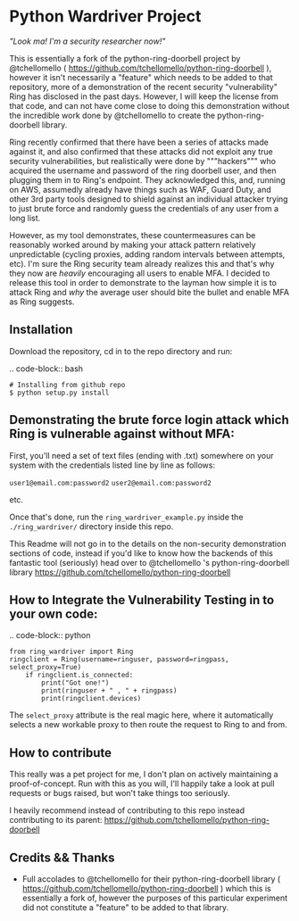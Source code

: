Python Wardriver Project
========================
_"Look ma! I'm a security researcher now!"_

This is essentially a fork of the python-ring-doorbell project by @tchellomello ( https://github.com/tchellomello/python-ring-doorbell ),
however it isn't necessarily a "feature" which needs to be added to that repository, more of a demonstration of
the recent security "vulnerability" Ring has disclosed in the past days. However, I will keep the license from that
code, and can not have come close to doing this demonstration without the incredible work done by @tchellomello to create the python-ring-doorbell library.

Ring recently confirmed that there have been a series of attacks made against it,
and also confirmed that these attacks did not exploit any true security vulnerabilities,
but realistically were done by """hackers""" who acquired the username and password of the
ring doorbell user, and then plugging them in to Ring's endpoint. They acknowledged this,
and, running on AWS, assumedly already have things such as WAF, Guard Duty, and other 3rd party
tools designed to shield against an individual attacker trying to just brute force and randomly guess
the credentials of any user from a long list.

However, as my tool demonstrates, these countermeasures can be reasonably worked around by making your
attack pattern relatively unpredictable (cycling proxies, adding random intervals between attempts, etc).
I'm sure the Ring security team already realizes this and that's why they now are _heavily_ encouraging all
users to enable MFA. I decided to release this tool in order to demonstrate to the layman how simple it is
to attack Ring and _why_ the average user should bite the bullet and enable MFA as Ring suggests.

Installation
------------

Download the repository, cd in to the repo directory and run:

.. code-block:: bash

    # Installing from github repo
    $ python setup.py install


Demonstrating the brute force login attack which Ring is vulnerable against without MFA:
----------------------------------------------------------------------------------------

First, you'll need a set of text files (ending with .txt) somewhere on your system
with the credentials listed line by line as follows:

`user1@email.com:password2`
`user2@email.com:password2`

etc.

Once that's done, run the `ring_wardriver_example.py` inside the `./ring_wardriver/`
directory inside this repo.


This Readme will not go in to the details on the non-security demonstration sections of code,
instead if you'd like to know how the backends of this fantastic tool (seriously) head over to
@tchellomello 's python-ring-doorbell library https://github.com/tchellomello/python-ring-doorbell

How to Integrate the Vulnerability Testing in to your own code:
---------------------------------------------------------------
.. code-block:: python

    from ring_wardriver import Ring
    ringclient = Ring(username=ringuser, password=ringpass, select_proxy=True)
        if ringclient.is_connected:
            print("Got one!")
            print(ringuser + " , " + ringpass)
            print(ringclient.devices)

The `select_proxy` attribute is the real magic here, where it automatically selects a
new workable proxy to then route the request to Ring to and from.



How to contribute
-----------------
This really was a pet project for me, I don't plan on actively maintaining a proof-of-concept.
Run with this as you will, I'll happily take a look at pull requests or bugs raised, but won't take
things too seriously.

I heavily recommend instead of contributing to this repo instead contributing to its parent: https://github.com/tchellomello/python-ring-doorbell


Credits && Thanks
-----------------

* Full accolades to @tchellomello for their python-ring-doorbell library ( https://github.com/tchellomello/python-ring-doorbell ) which this is essentially a fork of, however the purposes of this particular experiment did not constitute a "feature" to be added to that library.
